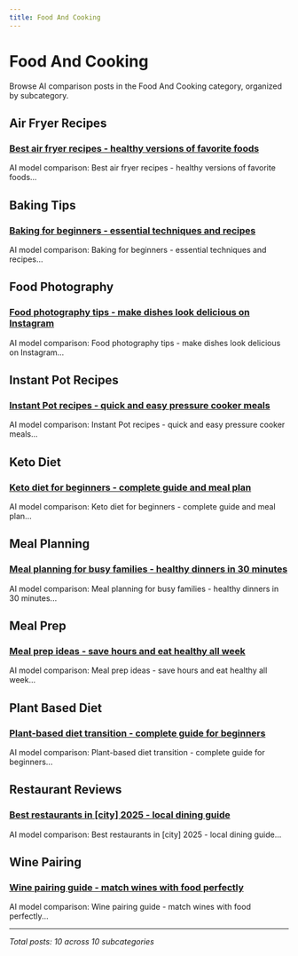 ```yaml
---
title: Food And Cooking
---
```


# Food And Cooking

Browse AI comparison posts in the Food And Cooking category, organized by subcategory.

## Air Fryer Recipes

### [Best air fryer recipes - healthy versions of favorite foods](air-fryer-recipes/deepseek-vs-gemini-vs-grok-air-fryer-recipes-3657.md)

AI model comparison: Best air fryer recipes - healthy versions of favorite foods...

## Baking Tips

### [Baking for beginners - essential techniques and recipes](baking-tips/claude-vs-gemini-vs-mistral-baking-tips-1196.md)

AI model comparison: Baking for beginners - essential techniques and recipes...

## Food Photography

### [Food photography tips - make dishes look delicious on Instagram](food-photography/chatgpt-vs-deepseek-vs-grok-food-photography-1710.md)

AI model comparison: Food photography tips - make dishes look delicious on Instagram...

## Instant Pot Recipes

### [Instant Pot recipes - quick and easy pressure cooker meals](instant-pot-recipes/chatgpt-vs-claude-vs-gemini-instant-pot-recipes-8733.md)

AI model comparison: Instant Pot recipes - quick and easy pressure cooker meals...

## Keto Diet

### [Keto diet for beginners - complete guide and meal plan](keto-diet/chatgpt-vs-deepseek-vs-gemini-keto-diet-3760.md)

AI model comparison: Keto diet for beginners - complete guide and meal plan...

## Meal Planning

### [Meal planning for busy families - healthy dinners in 30 minutes](meal-planning/chatgpt-vs-deepseek-vs-mistral-meal-planning-6850.md)

AI model comparison: Meal planning for busy families - healthy dinners in 30 minutes...

## Meal Prep

### [Meal prep ideas - save hours and eat healthy all week](meal-prep/chatgpt-vs-claude-vs-grok-meal-prep-4258.md)

AI model comparison: Meal prep ideas - save hours and eat healthy all week...

## Plant Based Diet

### [Plant-based diet transition - complete guide for beginners](plant-based-diet/claude-vs-gemini-vs-mistral-plant-based-diet-9273.md)

AI model comparison: Plant-based diet transition - complete guide for beginners...

## Restaurant Reviews

### [Best restaurants in [city] 2025 - local dining guide](restaurant-reviews/deepseek-vs-gemini-vs-mistral-restaurant-reviews-3028.md)

AI model comparison: Best restaurants in [city] 2025 - local dining guide...

## Wine Pairing

### [Wine pairing guide - match wines with food perfectly](wine-pairing/chatgpt-vs-claude-vs-mistral-wine-pairing-7452.md)

AI model comparison: Wine pairing guide - match wines with food perfectly...

---

*Total posts: 10 across 10 subcategories*
